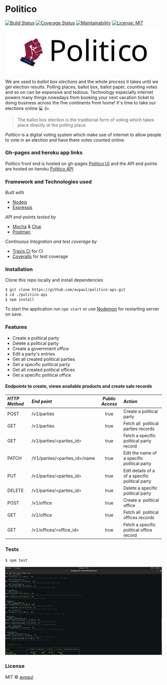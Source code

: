 # Politico
[![Build Status](https://travis-ci.com/avpaul/politico.svg?branch=develop)](https://travis-ci.com/avpaul/politico)
[![Coverage Status](https://coveralls.io/repos/github/avpaul/politico-api/badge.svg?branch=develop)](https://coveralls.io/github/avpaul/politico-api?branch=develop) 
[![Maintainability](https://api.codeclimate.com/v1/badges/7f1405edf9b964256eb1/maintainability)](https://codeclimate.com/github/avpaul/politico-api/maintainability) 
[![License: MIT](https://img.shields.io/badge/License-MIT-blue.svg)](https://opensource.org/licenses/MIT)

<p align="center">
  <a href="https://peoplevote.herokuapp.com/">
    <img
      alt="Politico"
      src="./UI/assets/Politico_256-72.svg"    
      width="500"
    />
  </a>
</p>

We are used to _*ballot box elections*_ and the whole process it takes until we get election results.
Polling places, ballot box, ballot paper, counting votes and so on can be expensive and tedious.
Technology especially internet powers many things nowadays from booking your next vacation ticket 
to doing business across the five continents from home! It's time to take our elections online :computer: :+1:

>The ballot box election is the traditional form of voting 
>which takes place directly at the polling place.

*Politico* is a digital voting system which make use of internet to allow people to vote in an 
election and have there votes counted online.

### Gh-pages and heroku app links
Politico front end is hosted on gh-pages [Politico UI](http://avpaul.github.io/politico) and the API end points are hosted on heroku [Politico API](https://peoplevote.herokuapp.com)

### Framework and Technologies used
*Built with*
* [Nodejs](https://www.nodejs.org)
* [Expressjs](https://www.expressjs.com)

*API end-points tested by*
* [Mocha](https://www.mochajs.org) & [Chai](chaijs.com)
* [Postman](https://www.getpostman.com)

*Continuous Integration and test coverage by*
* [Travis Ci](https://www.travis-ci.org) for CI
* [Coveralls](https://www.coveralls.io) for test coverage

### Installation
Clone this repo locally and install dependencies
```
$ git clone https://github.com/avpaul/politico-api.git 
$ cd ./politico-api
$ npm install
```
To start the application run `npm start` or use [Nodemon](https://www.nodemon.io) for restarting server on save.
### Features
- Create a political party
- Delete a political party
- Create a government office
- Edit a party's entries
- Get all created political parties
- Get a specific political party
- Get all created political offices
- Get a specific political office

#### Endpoints to create, views available products and create sale records
*HTTP Method*|*End point* | *Public Access*|*Action*
:----------|:---------|:------------:|:-----
POST | /v1/parties | true | Create a political party
GET | /v1/parties | true | Fetch all ​ political parties​ records
GET | /v1/parties/<parties_id> | true | Fetch a specific ​ political party​ record
PATCH | /V1/parties/<parties_id>/name | true | Edit the name of a specific ​ political party​
PUT | /v1/parties/<parties_id> | true | Edit details of a of a specific ​ political party
DELETE | /v1/parties/<parties_id> | true | Delete a specific ​ political party
POST | /v1/office | true | Create a ​ political office
GET | /v1/office | true | Fetch all ​ political offices​ records
GET | /v1/offices/<office_id> | true | Fetch a specific ​ political office​ record

### Tests
```
$ npm test
```

![test results](UI/assets/test.png)

### License
MIT &COPY; [avpaul](https://www.github.com/avpaul)
